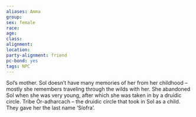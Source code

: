 ```yaml
---
aliases: Amma
group: 
sex: female
race: 
age: 
class:
alignment:
location: 
party-alignment: friend
pc-bond: yes
tags: NPC
---
```


Sol’s mother.  Sol doesn’t have many memories of her from her childhood – mostly she remembers traveling through the wilds with her. She abandoned Sol when she was very young, after which she was taken in by a druidic circle.  Tribe Òr-adharcach – the druidic circle that took in Sol as a child. They gave her the last name ‘Síofra’.  

